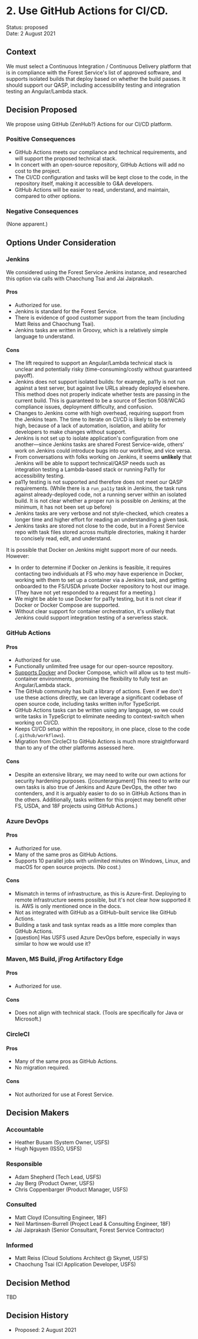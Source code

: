 # 2. Use GitHub Actions for CI/CD.

Status: proposed   \
Date: 2 August 2021

## Context

We must select a Continuous Integration / Continuous Delivery platform that is in compliance with the Forest Service's list of approved software, and supports isolated builds that deploy based on whether the build passes. It should support our QASP, including accessibility testing and integration testing an Angular/Lambda stack.

## Decision Proposed

We propose using GitHub (ZenHub?) Actions for our CI/CD platform.

### Positive Consequences

- GitHub Actions meets our compliance and technical requirements, and will support the proposed technical stack.
- In concert with an open-source repository, GitHub Actions will add no cost to the project.
- The CI/CD configuration and tasks will be kept close to the code, in the repository itself, making it accessible to G&A developers.
- GitHub Actions will be easier to read, understand, and maintain, compared to other options.

### Negative Consequences
(None apparent.)


## Options Under Consideration

### Jenkins
We considered using the Forest Service Jenkins instance, and researched this option via calls with Chaochung Tsai and Jai Jaiprakash.

#### Pros
- Authorized for use.
- Jenkins is standard for the Forest Service.
- There is evidence of good customer support from the team (including Matt Reiss and Chaochung Tsai).
- Jenkins tasks are written in Groovy, which is a relatively simple language to understand.

#### Cons
- The lift required to support an Angular/Lambda technical stack is unclear and potentially risky (time-consuming/costly without guaranteed payoff).
- Jenkins does not support isolated builds: for example, pa11y is not run against a test server, but against live URLs already deployed elsewhere. This method does not properly indicate whether tests are passing in the current build. This is guaranteed to be a source of Section 508/WCAG compliance issues, deployment difficulty, and confusion.
- Changes to Jenkins come with high overhead, requiring support from the Jenkins team. The time to iterate on CI/CD is likely to be extremely high, because of a lack of automation, isolation, and ability for developers to make changes without support.
- Jenkins is not set up to isolate application's configuration from one another—since Jenkins tasks are shared Forest Service-wide, others' work on Jenkins could introduce bugs into our workflow, and vice versa.
- From conversations with folks working on Jenkins, it seems __unlikely__ that Jenkins will be able to support technical/QASP needs such as integration testing a Lambda-based stack or running Pa11y for accessibility testing.
- pa11y testing is not supported and therefore does not meet our QASP requirements. (While there is a `run_pa11y` task in Jenkins, the task runs against already-deployed code, not a running server within an isolated build. It is not clear whether a proper run is possible on Jenkins; at the minimum, it has not been set up before)
- Jenkins tasks are very verbose and not style-checked, which creates a longer time and higher effort for reading an understanding a given task.
- Jenkins tasks are stored not close to the code, but in a Forest Service repo with task files stored across multiple directories, making it harder to concisely read, edit, and understand.

It is possible that Docker on Jenkins might support more of our needs. However:

- In order to determine if Docker on Jenkins is feasible, it requires contacting two individuals at FS who *may* have experience in Docker, working with them to set up a container via a Jenkins task, and getting onboarded to the FS/USDA private Docker repository to host our image. (They have not yet responded to a request for a meeting.)
- We might be able to use Docker for pa11y testing, but it is not clear if Docker or Docker Compose are supported.
- Without clear support for container orchestration, it's unlikely that Jenkins could support integration testing of a serverless stack.


### GitHub Actions

#### Pros
- Authorized for use.
- Functionally unlimited free usage for our open-source repository.
- [Supports Docker](https://docs.github.com/en/actions/creating-actions/creating-a-docker-container-action) and Docker Compose, which will allow us to test multi-container environments, promising the flexibility to fully test an Angular/Lambda stack.
- The GitHub community has built a library of actions. Even if we don't use these actions directly, we can leverage a significant codebase of open source code, including tasks written in/for TypeScript.
- GitHub Actions tasks can be written using any language, so we could write tasks in TypeScript to eliminate needing to context-switch when working on CI/CD.
- Keeps CI/CD setup within the repository, in one place, close to the code (`.github/workflows`).
- Migration from CircleCI to GitHub Actions is much more straightforward than to any of the other platforms assessed here.

#### Cons
- Despite an extensive library, we may need to write our own actions for security hardening purposes. ([counterargument] This need to write our own tasks is also true of Jenkins and Azure DevOps, the other two contenders, and it is arguably easier to do so in GitHub Actions than in the others. Additionally, tasks written for this project may benefit other FS, USDA, and 18F projects using GitHub Actions.)


### Azure DevOps

#### Pros
- Authorized for use.
- Many of the same pros as GitHub Actions.
- Supports 10 parallel jobs with unlimited minutes on Windows, Linux, and macOS for open source projects. (No cost.)

#### Cons
- Mismatch in terms of infrastructure, as this is Azure-first. Deploying to remote infrastructure seems possible, but it's not clear how supported it is. AWS is only mentioned once in the docs.
- Not as integrated with GitHub as a GitHub-built service like GitHub Actions.
- Building a task and task syntax reads as a little more complex than GitHub Actions.
- [question] Has USFS used Azure DevOps before, especially in ways similar to how we would use it?


### Maven, MS Build, jFrog Artifactory Edge

#### Pros
- Authorized for use.

#### Cons
- Does not align with technical stack. (Tools are specifically for Java or Microsoft.)


### CircleCI

#### Pros
- Many of the same pros as GitHub Actions.
- No migration required.

#### Cons
- Not authorized for use at Forest Service.


## Decision Makers

### Accountable
- Heather Busam (System Owner, USFS)
- Hugh Nguyen (ISSO, USFS)

### Responsible
- Adam Shepherd (Tech Lead, USFS)
- Jay Berg (Product Owner, USFS)
- Chris Coppenbarger (Product Manager, USFS)

### Consulted
- Matt Cloyd (Consulting Engineer, 18F)
- Neil Martinsen-Burrell (Project Lead & Consulting Engineer, 18F)
- Jai Jaiprakash (Senior Consultant, Forest Service Contractor)

### Informed
- Matt Reiss (Cloud Solutions Architect @ Skynet, USFS)
- Chaochung Tsai (CI Application Developer, USFS)

## Decision Method

TBD

## Decision History

- Proposed: 2 August 2021
